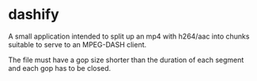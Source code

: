 # dashify

A small application intended to split up an mp4 with h264/aac into chunks suitable to serve to an MPEG-DASH client.

The file must have a gop size shorter than the duration of each segment and each gop has to be closed.
